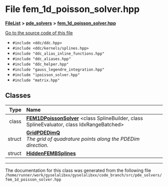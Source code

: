 

# File fem\_1d\_poisson\_solver.hpp



[**FileList**](files.md) **>** [**pde\_solvers**](dir_be2a347b8fed8e825bae8c199ecc63c1.md) **>** [**fem\_1d\_poisson\_solver.hpp**](fem__1d__poisson__solver_8hpp.md)

[Go to the source code of this file](fem__1d__poisson__solver_8hpp_source.md)



* `#include <ddc/ddc.hpp>`
* `#include <ddc/kernels/splines.hpp>`
* `#include "ddc_alias_inline_functions.hpp"`
* `#include "ddc_aliases.hpp"`
* `#include "ddc_helper.hpp"`
* `#include "gauss_legendre_integration.hpp"`
* `#include "ipoisson_solver.hpp"`
* `#include "matrix.hpp"`















## Classes

| Type | Name |
| ---: | :--- |
| class | [**FEM1DPoissonSolver**](classFEM1DPoissonSolver.md) &lt;class SplineBuilder, class SplineEvaluator, class IdxRangeBatched&gt;<br> |
| struct | [**GridPDEDimQ**](structFEM1DPoissonSolver_1_1GridPDEDimQ.md) <br>_The grid of quadrature points along the PDEDim direction._  |
| struct | [**HiddenFEMBSplines**](structFEM1DPoissonSolver_1_1HiddenFEMBSplines.md) <br> |



















































------------------------------
The documentation for this class was generated from the following file `/home/runner/work/gyselalibxx/gyselalibxx/code_branch/src/pde_solvers/fem_1d_poisson_solver.hpp`

